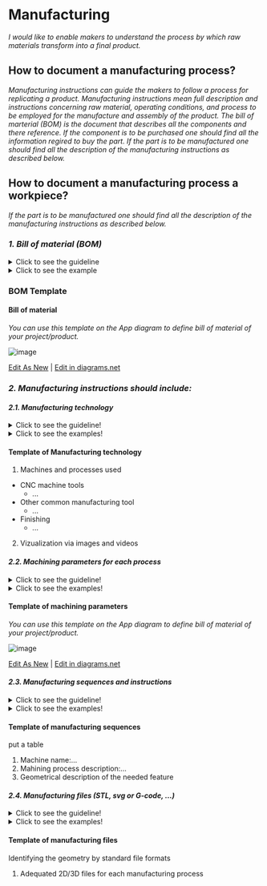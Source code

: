 # **Manufacturing**

*I would like to enable makers to understand the process by which raw materials transform into a final product.*

## **How to document a manufacturing process?**


*Manufacturing instructions can guide the makers to follow a process for replicating a product. Manufacturing instructions mean full description and instructions concerning raw material, operating conditions, and process to be employed for the manufacture and assembly of the product.
The bill of marterial (BOM) is the document that describes all the components and there reference. If the component is to be purchased one should find all the information regired to buy the part. If the part is to be manufactured one should find all the description of the manufacturing instructions as described below.* 

## **How to document a manufacturing process a workpiece?**

*If the part is to be manufactured one should find all the description of the manufacturing instructions as described below.* 

### *1. Bill of material (BOM)*
<details>
  <summary>Click to see the guideline</summary>
 
 - **Definition:** *A bill of materials (BOM) is a comprehensive list of parts, items, and other materials required to create a product, as well as instructions required for gathering and using the required materials.*

```
What should includes the bill of material (not limited to...)?

   1. Part number
   2. Item name
   3. Raw material
   4. Manufacturer part number
   5. Digi-Key part number
   6. Description
   7. Manufactured part (link to manufacturing instruction)
   8. Purchased part (link to seller)
   9. Quantity
   10. Price
   11. Manufacturing standard lead time
   12. Packaging
   13. BOM notes
   14. ...
   ```
</details>

<details>
  <summary>Click to see the example</summary>
 
 #### *Example 1: [JPL Open Source Rover](https://github.com/nasa-jpl/open-source-rover/tree/master/bill_of_materials)*
  
![image](https://user-images.githubusercontent.com/59058909/124725125-e8025280-df0c-11eb-9be0-67c3670dca17.png)

*BOM of JPL open-source Rover*
  
 #### *Example 2: [SatNOGS Rotator v3](https://gitlab.com/librespacefoundation/satnogs/satnogs-rotator/blob/master/rotator-bom.ods)
  
 #### *Example 3: [Krab v1.0](https://projects.fablabs.io/@avishek/krab-v10)

</details>

### BOM Template

 #### Bill of material
 
 *You can use this template on the App diagram to define bill of material of your project/product.*
 
![image](https://github.com/OPEN-NEXT/wp2.3_Guideline-for-documentation-of-OSH-design-reuse/blob/main/Sources/Images/BOM%20template%201.jpg)

 <a href="https://app.diagrams.net/#Hamerezoji1362%2Fdrawio-github%2Fmaster%2FBOM%20template.drawio" target="_blank">Edit As New</a> | <a href="https://app.diagrams.net/#Hamerezoji1362%2Fdrawio-github%2Fmaster%2FBOM%20template%20of%20manufactured%20workpiece.png">Edit in diagrams.net</a>
 
  ### *2. Manufacturing instructions should include:*
 
 #### *2.1. Manufacturing technology*
  <details>
  <summary>Click to see the guideline!</summary>
 
  - **Definition:** *It means all the machinery, equipment and processes that are used to manufacture products.*

 ```
 What should include the documentation of manufacturing technology?
 
 Type of machines used 

   1. CNC machine tools for machining metal or other rigid materials
     - Milling machines
     - Lathe
     - Cutting, drilling machines
     - Etc.
    
   2. Other common manufacturing tools
     - 3D printing (FDM, SLS...) (https://en.wikipedia.org/wiki/3D_printing)
     - Thermoforming
     - Burning machining technology (laser cutting, Plasma cutting, ...) 
     - Bonding technologies (Solder,cold welding,arc welding,adhesive bonding ...)  
  
   3. Finishing: to achieve the right properties such as surface quality, geometrical accuracy and mechanical properties, the finishing is essential. 
     - Sanding after 3D printing
     - Gap filling
     - Blasting
     - Polishing
     - Priming and painting
     - Etc.
  
 How to visualize the manufacturing technology? 
  1. Images 
  2. Videos  
 ```
 </details>
 
  <details>
  <summary>Click to see the examples!</summary>
 
   #### *Example 1:* [JPL Open Source Rover](https://github.com/nasa-jpl/open-source-rover/tree/master/mechanical/body_assembly#3-machiningfabrication)
   
   #### *Example 2:* [SatNOGS Rotator v3](https://wiki.satnogs.org/SatNOGS_Rotator_v3#Build_Sequence) 
  </details>
 
   #### Template of Manufacturing technology
   
  1. Machines and processes used
   * CNC machine tools
     * ...
   * Other common manufacturing tool
     * ...
   * Finishing
     * ...
  2. Vizualization via images and videos
 
 
   #### *2.2. Machining parameters for each process*
   
<details>
  <summary>Click to see the guideline!</summary>
 
  - **Definition:** *Machining parameters are all those parameters that are inherent to any machining operation and should have a suitable finite value to smooth and efficient removal of materials. It is necessary to mention them in the documentation to allow an easy replication.*
  
   ```
 What should include the documentation of machining parameters?

     - Cutting speed
     - Feed rate 
     - Depth of cut
     - Layer thickness
     - Etc.
   ```    
   </details>
 
 
<details>
  <summary>Click to see the examples!</summary>
 
#### *Example of 3D printer parameters* 

 * Extruder setting 
     * Extrusion multiplier
     * Retraction distance 
     * Retraction speed 
     * Coasting
 * Layer setting
     * First layer height
     * First layer speed
 * Infill setting
     * Internal/Eternal fill pattern
</details>
 
  #### Template of machining parameters
  
  *You can use this template on the App diagram to define bill of material of your project/product.*
 
![image](https://github.com/OPEN-NEXT/wp2.3_Guideline-for-documentation-of-OSH-design-reuse/blob/main/Sources/Images/Machining%20parameters%201.jpg)

 <a href="https://app.diagrams.net/#Hamerezoji1362%2Fdrawio-github%2Fmaster%2FMachining%20parameters.drawio">Edit As New</a> | <a href="https://app.diagrams.net/#Hamerezoji1362%2Fdrawio-github%2Fmaster%2Fmachnining%20paramters.png">Edit in diagrams.net</a>

 #### *2.3. Manufacturing sequences and instructions*
 <details>
  <summary>Click to see the guideline!</summary>
 
  - **Definition:** *Manufacturing sequences refer to step-by-step machining and manufacturing processes in a target-oriented arrangement to enable highly efficient manufacturing.*

```
What does include the documentation of manufacturing sequences and instructions?
 
  1. Name of related machine of each each step
  2. Describing step by step sequence of the machining process
    - Machine
    - Type of operation
    - Tools description 
    - Process parameters 
    - Raw material
  ``` 
</details>

 <details>
  <summary>Click to see the examples!</summary>
 
   #### *Example 1:* [JPL Open Source Rover](https://github.com/nasa-jpl/open-source-rover/tree/master/mechanical/body_assembly#3-machiningfabrication)
  </details>
  
   #### Template of manufacturing sequences
 
 put a table
 
  1. Machine name:...
  2. Mahining process description:...
  3. Geometrical description of the needed feature 
 
 #### *2.4. Manufacturing files (STL, svg or G-code, ...)*
<details>
  <summary>Click to see the guideline!</summary>
 
  - **Definition:** *Standard file formats support some of the manufacturing processes and the surface geometry of a design without the possibility of modification.*

```
What does include the documentation of standard file formats for the manufacturing process?
 
  1. CAD files in an interchange format such as STL that is suitable for 3D priniting 
  2. Nominal geometry and its allowable variation by using symbolic language on 2D drawings like SVG, JPEG and PDF format that is suitable for laser cutting
  3. Manufacturing export formats such as G-code, STEP-NC is suitable for CNC machining
  4. Circuit board design formats such as Gerber RS-274X, excellon that is suitable for vector photoplotters 2D mechanical NC machines
  ``` 
</details>

<details>
  <summary>Click to see the examples!</summary>
 
#### *Example 1:* [Automated Tea Infuser, Standard file (STL format)](https://wikifactory.com/+fablabbratislava/automated-tea-infuser/contributions/3f2c490)

#### *Example 2:* [SatNOGS Rotator v3](https://wiki.satnogs.org/SatNOGS_Rotator_v3#Specifications), [2D drawing file](https://wiki.satnogs.org/File:C1001.png)
  
#### *Example 3:* Types of CAD format of [transmagic](https://transmagic.com/cad-formats/)
</details>

 #### Template of manufacturing files
     
 Identifying the geometry by standard file formats
 
  1. Adequated 2D/3D files for each manufacturing process
 
